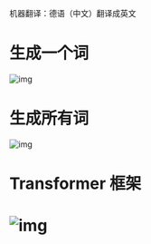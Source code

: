机器翻译：德语（中文）翻译成英文

# 生成一个词

![img](https://imgmd.oss-cn-shanghai.aliyuncs.com/BERT_IMG/tf-%E5%8A%A8%E6%80%81%E7%94%9F%E6%88%90.gif)

# 生成所有词

![img](https://imgmd.oss-cn-shanghai.aliyuncs.com/BERT_IMG/tf-%E5%8A%A8%E6%80%81%E7%BB%93%E6%9E%9C-2.gif)

# Transformer 框架

# ![img](https://imgmd.oss-cn-shanghai.aliyuncs.com/BERT_IMG/tf-%E6%95%B4%E4%BD%93%E6%A1%86%E6%9E%B6.jpg)
